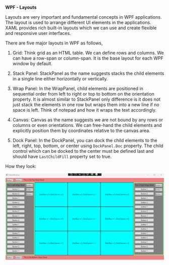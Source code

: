 **WPF - Layouts**

Layouts are very important and fundamental concepts in WPF applications. The layout is used to arrange different UI elements in the applications. XAML provides rich built-in layouts which we can use and create flexible and responsive user interfaces.

There are five major layouts in WPF as follows,
1. Grid: Think grid as an HTML table. We can define rows and columns. We can have a row-span or column-span. It is the base layout for each WPF window by default.

2. Stack Panel: StackPanel as the name suggests stacks the child elements in a single line either horizontally or vertically. 

3. Wrap Panel: In the WrapPanel, child elements are positioned in sequential order from left to right or top to bottom on the orientation property. It is almost similar to StackPanel only difference is it does not just stack the elements in one row but wraps them into a new line if no space is left. Think of notepad and how it wraps the text accordingly. 

4. Canvas: Canvas as the name suggests we are not bound by any rows or columns or even orientations. We can free-hand the child elements and explicitly position them by coordinates relative to the canvas area.  

5. Dock Panel: In the DockPanel, you can dock the child elements to the left, right, top, bottom, or center using `DockPanel.Doc` property. The child control which can be docked to the center must be defined last and should have `LastChildFill` property set to true.

How they look:

![WPF Layout Demo](./img.png)